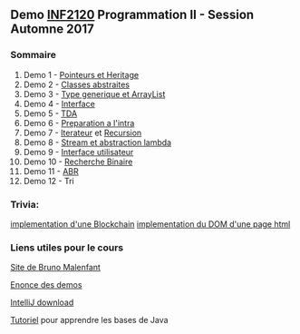 ## Demo [INF2120](http://www.etudier.uqam.ca/cours?sigle=INF2120&p=7416) Programmation II - Session Automne 2017

### Sommaire

1. Demo 1 - [Pointeurs et Heritage](/demos/pointeurs-heritage)
2. Demo 2 - [Classes abstraites](/demos/classes-abstraites)
3. Demo 3 - [Type generique et ArrayList](/demos/typesgeneriques-arraylist)
4. Demo 4 - [Interface](/demos/interface)
5. Demo 5 - [TDA](/demos/TDA)
6. Demo 6 - [Preparation a l'intra](/demos/revisionIntra)
7. Demo 7 - [Iterateur](/demos/iterateur) et [Recursion](/demos/Recursion)
8. Demo 8 - [Stream et abstraction lambda](demos/stream)
9. Demo 9 - [Interface utilisateur](/demos/interfaceUtilisateur)
10. Demo 10 - [Recherche Binaire](/demos/rechercheBinaire)
11. Demo 11 - [ABR](/demos/arbres)
12. Demo 12 - Tri


### Trivia:

[implementation d'une Blockchain](/demos/stream/src/Trivia/blockchain)
[implementation du DOM d'une page html](/demos/arbres/src/DOM)

### Liens utiles pour le cours

[Site de Bruno Malenfant](http://www.labunix.uqam.ca/~malenfant_b/inf2120/inf2120.html)

[Enonce des demos](http://www.labunix.uqam.ca/~malenfant_b/inf2120/demo15.pdf)

[IntelliJ download](https://www.jetbrains.com/idea/download)

[Tutoriel](https://openclassrooms.com/courses/apprenez-a-programmer-en-java) pour apprendre les bases de Java
